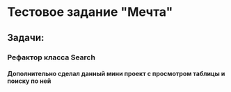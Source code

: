 # Тестовое задание "Мечта"

## Задачи:
### Рефактор класса Search

#### Дополнительно сделал данный мини проект с просмотром таблицы и поиску по ней
